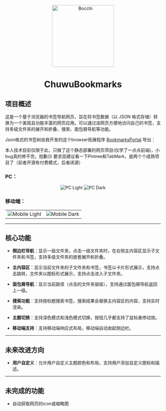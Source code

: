 <div align="center">
    <img src="https://github.com/user-attachments/assets/6e42f062-8cf9-4332-8d86-38ae92864233" alt="Bocchi" width="200" height="200">
    <h1>ChuwuBookmarks</h1>
</div>

## 项目概述

这是一个基于浏览器的书签导航网页，旨在将书签数据（以 JSON 格式存储）转换为一个美观且功能丰富的网页应用。可以通过该网页方便地访问自己的书签，支持多级文件夹的展开和折叠、搜索、面包屑导航等功能。

Json格式的书签树由我开发的这个browser拓展程序 [BookmarksPortal](https://github.com/HatsuChuwu/BookmarksPortal) 导出：

本人技术目前仅限于此，只做了这个静态部署的网页项目(仅学了一点点前端)，小bug真的修不完，抱歉😥
要求高建议看一下Pintree和TabMark，是两个个成熟项目了（前者开源有付费模式，后者闭源）

### PC：

<div align="center">
    <img src="https://github.com/user-attachments/assets/5f9248bd-dd25-4d8b-bd33-3c5ed019ddc9" alt="PC Light">
    <img src="https://github.com/user-attachments/assets/afe49e46-f96c-47d5-8e29-0a6bc36d6029" alt="PC Dark">
</div>

### 移动端：

<table>
    <tr>
        <td>
            <img src="https://github.com/user-attachments/assets/dbc4f10d-f36c-4e14-8a29-cd81f3e8b4b1" alt="Mobile Light">
        </td>
        <td>
            <img src="https://github.com/user-attachments/assets/2d4573f0-a5ab-4bab-ad64-a1a98a7a8d31" alt="Mobile Dark">
        </td>
    </tr>
</table>


---

## 核心功能

- **侧边栏导航**：显示一级文件夹，点击一级文件夹时，在右侧主内容区显示子文件夹和书签，支持多级文件夹的嵌套展开和折叠。

- **主内容区**：显示当前文件夹的子文件夹和书签，书签以卡片形式展示，支持点击跳转，文件夹以图标形式展示，支持点击进入子文件夹。

- **面包屑导航**：显示当前路径（点击的文件夹层级），支持通过面包屑导航返回上一级。

- **搜索功能**：支持按标题搜索书签，搜索结果会替换主内容区的内容，支持实时渲染。

- **主题切换**：支持深色模式和浅色模式切换，按钮几乎都支持了鼠标悬停动效。

- **移动端支持**：支持移动端响应式布局，移动端自动收起侧边栏。

---

## 未来改进方向

- **用户自定义**：允许用户自定义主题颜色和布局，支持用户添加自定义图标和描述。

---

## 未完成的功能

- 自动获取网页的icon或缩略图
